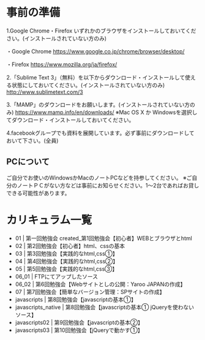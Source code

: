 # 事前の準備
1.Google Chrome・Firefox いずれかのブラウザをインストールしておいてください。(インストールされていない方のみ)

・Google Chrome
	 https://www.google.co.jp/chrome/browser/desktop/
	 
・Firefox 
	 https://www.mozilla.org/ja/firefox/

2.「Sublime Text 3」（無料）を以下からダウンロード・インストールして使える状態にしておいてください。(インストールされていない方のみ)
http://www.sublimetext.com/3

3.「MAMP」のダウンロードをお願いします。(インストールされていない方のみ)
https://www.mamp.info/en/downloads/
  ※Mac OS X か Windowsを選択してダウンロード・インストールしておいてください。

4.facebookグループでも資料を展開しています。必ず事前にダウンロードしておいて下さい。(全員)

## PCについて
ご自分でお使いのWindowsかMacのノートPCなどを持参してください。
※ご自分のノートＰＣがない方などは事前にお知らせください。1～2台であればお貸しできる可能性があります。

# カリキュラム一覧

- 01 | 第一回勉強会 created_第1回勉強会【初心者】WEBとブラウザとhtml
- 02 | 第2回勉強会【初心者】html、cssの基本
- 03 | 第3回勉強会【実践的なhtml,css①】
- 04 | 第4回勉強会【実践的なhtml,css②】
- 05 | 第5回勉強会【実践的なhtml,css③】
- 06_01 | FTPにてアップしたソース
- 06_02 | 第6回勉強会【Webサイトとしの公開：Yaroo JAPANの作成】
- 07 | 第7回勉強会【簡単なバージョン管理：SPサイトの作成】
- javascripts | 第8回勉強会【javascriptの基本①】
- javascripts_native | 第8回勉強会【javascriptの基本① jQueryを使わないソース】
- javascripts02 | 第9回勉強会【javascriptの基本②】
- javascripts03 | 第10回勉強会【jQueryで動かす①】